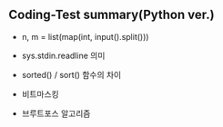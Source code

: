 ## Coding-Test summary(Python ver.)

- n, m = list(map(int, input().split()))

- sys.stdin.readline 의미

- sorted() / sort() 함수의 차이

- 비트마스킹

- 브루트포스 알고리즘
